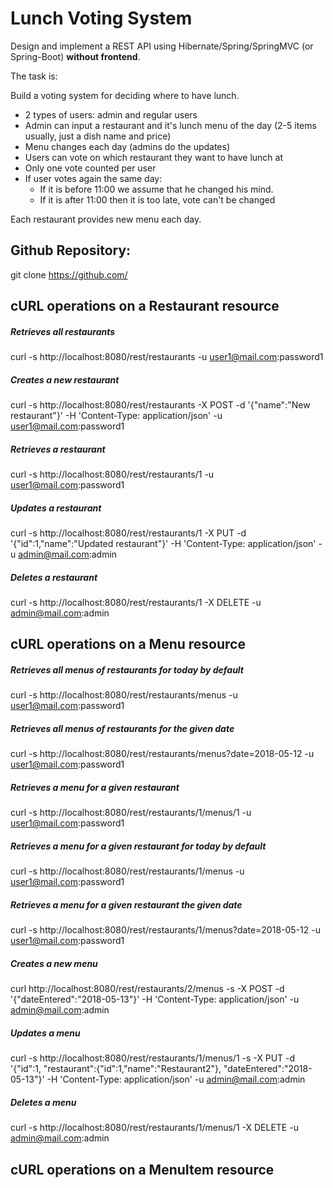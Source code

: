 # Lunch Voting System

Design and implement a REST API using Hibernate/Spring/SpringMVC (or Spring-Boot) **without frontend**.

The task is:

Build a voting system for deciding where to have lunch.

 * 2 types of users: admin and regular users
 * Admin can input a restaurant and it's lunch menu of the day (2-5 items usually, just a dish name and price)
 * Menu changes each day (admins do the updates)
 * Users can vote on which restaurant they want to have lunch at
 * Only one vote counted per user
 * If user votes again the same day:
    - If it is before 11:00 we assume that he changed his mind.
    - If it is after 11:00 then it is too late, vote can't be changed

Each restaurant provides new menu each day.

## Github Repository:

git clone https://github.com/

## cURL operations on a Restaurant resource 
##### Retrieves all restaurants
curl -s http://localhost:8080/rest/restaurants -u user1@mail.com:password1
##### Creates a new restaurant
curl -s http://localhost:8080/rest/restaurants -X POST -d '{"name":"New restaurant"}' -H 'Content-Type: application/json' -u user1@mail.com:password1
##### Retrieves a restaurant
curl -s http://localhost:8080/rest/restaurants/1 -u user1@mail.com:password1
##### Updates a restaurant
curl -s http://localhost:8080/rest/restaurants/1 -X PUT -d '{"id":1,"name":"Updated restaurant"}' -H 'Content-Type: application/json' -u admin@mail.com:admin
##### Deletes a restaurant
curl -s http://localhost:8080/rest/restaurants/1 -X DELETE -u admin@mail.com:admin

## cURL operations on a Menu resource 
##### Retrieves all menus of restaurants for today by default
curl -s http://localhost:8080/rest/restaurants/menus -u user1@mail.com:password1
##### Retrieves all menus of restaurants for the given date
curl -s http://localhost:8080/rest/restaurants/menus?date=2018-05-12 -u user1@mail.com:password1
##### Retrieves a menu for a given restaurant
curl -s http://localhost:8080/rest/restaurants/1/menus/1 -u user1@mail.com:password1
##### Retrieves a menu for a given restaurant for today by default
curl -s http://localhost:8080/rest/restaurants/1/menus -u user1@mail.com:password1
##### Retrieves a menu for a given restaurant the given date
curl -s http://localhost:8080/rest/restaurants/1/menus?date=2018-05-12 -u user1@mail.com:password1
##### Creates a new menu
curl http://localhost:8080/rest/restaurants/2/menus -s -X POST -d '{"dateEntered":"2018-05-13"}' -H 'Content-Type: application/json' -u admin@mail.com:admin
##### Updates a menu
curl -s http://localhost:8080/rest/restaurants/1/menus/1 -s -X PUT -d '{"id":1, "restaurant":{"id":1,"name":"Restaurant2"}, "dateEntered":"2018-05-13"}' -H 'Content-Type: application/json' -u admin@mail.com:admin
##### Deletes a menu 
curl -s http://localhost:8080/rest/restaurants/1/menus/1 -X DELETE -u admin@mail.com:admin

## cURL operations on a MenuItem resource 
